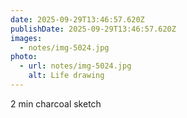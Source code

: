 ```yaml
---
date: 2025-09-29T13:46:57.620Z
publishDate: 2025-09-29T13:46:57.620Z
images:
  - notes/img-5024.jpg
photo:
  - url: notes/img-5024.jpg
    alt: Life drawing
---
```


2 min charcoal sketch
